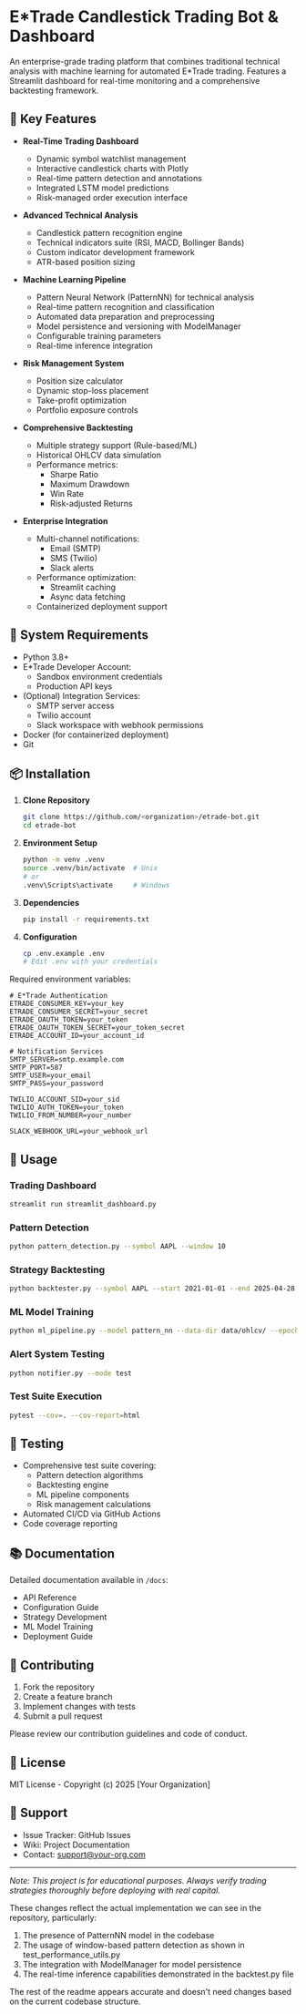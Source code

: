 # E*Trade Candlestick Trading Bot & Dashboard

An enterprise-grade trading platform that combines traditional technical analysis with machine learning for automated E*Trade trading. Features a Streamlit dashboard for real-time monitoring and a comprehensive backtesting framework.

## 🎯 Key Features

- **Real-Time Trading Dashboard**
  - Dynamic symbol watchlist management
  - Interactive candlestick charts with Plotly
  - Real-time pattern detection and annotations
  - Integrated LSTM model predictions
  - Risk-managed order execution interface
  
- **Advanced Technical Analysis**
  - Candlestick pattern recognition engine
  - Technical indicators suite (RSI, MACD, Bollinger Bands)
  - Custom indicator development framework
  - ATR-based position sizing
  
- **Machine Learning Pipeline**
  - Pattern Neural Network (PatternNN) for technical analysis
  - Real-time pattern recognition and classification
  - Automated data preparation and preprocessing
  - Model persistence and versioning with ModelManager
  - Configurable training parameters
  - Real-time inference integration
  
- **Risk Management System**
  - Position size calculator
  - Dynamic stop-loss placement
  - Take-profit optimization
  - Portfolio exposure controls
  
- **Comprehensive Backtesting**
  - Multiple strategy support (Rule-based/ML)
  - Historical OHLCV data simulation
  - Performance metrics:
    - Sharpe Ratio
    - Maximum Drawdown
    - Win Rate
    - Risk-adjusted Returns
  
- **Enterprise Integration**
  - Multi-channel notifications:
    - Email (SMTP)
    - SMS (Twilio)
    - Slack alerts
  - Performance optimization:
    - Streamlit caching
    - Async data fetching
  - Containerized deployment support

## 🔧 System Requirements

- Python 3.8+
- E*Trade Developer Account:
  - Sandbox environment credentials
  - Production API keys
- (Optional) Integration Services:
  - SMTP server access
  - Twilio account
  - Slack workspace with webhook permissions
- Docker (for containerized deployment)
- Git

## 📦 Installation

1. **Clone Repository**
   ```bash
   git clone https://github.com/<organization>/etrade-bot.git
   cd etrade-bot
   ```

2. **Environment Setup**
   ```bash
   python -m venv .venv
   source .venv/bin/activate  # Unix
   # or
   .venv\Scripts\activate     # Windows
   ```

3. **Dependencies**
   ```bash
   pip install -r requirements.txt
   ```

4. **Configuration**
   ```bash
   cp .env.example .env
   # Edit .env with your credentials
   ```

Required environment variables:
```dotenv
# E*Trade Authentication
ETRADE_CONSUMER_KEY=your_key
ETRADE_CONSUMER_SECRET=your_secret
ETRADE_OAUTH_TOKEN=your_token
ETRADE_OAUTH_TOKEN_SECRET=your_token_secret
ETRADE_ACCOUNT_ID=your_account_id

# Notification Services
SMTP_SERVER=smtp.example.com
SMTP_PORT=587
SMTP_USER=your_email
SMTP_PASS=your_password

TWILIO_ACCOUNT_SID=your_sid
TWILIO_AUTH_TOKEN=your_token
TWILIO_FROM_NUMBER=your_number

SLACK_WEBHOOK_URL=your_webhook_url
```

## 🚀 Usage

### Trading Dashboard
```bash
streamlit run streamlit_dashboard.py
```

### Pattern Detection
```bash
python pattern_detection.py --symbol AAPL --window 10
```

### Strategy Backtesting
```bash
python backtester.py --symbol AAPL --start 2021-01-01 --end 2025-04-28 --strategy rule
```

### ML Model Training
```bash
python ml_pipeline.py --model pattern_nn --data-dir data/ohlcv/ --epochs 30 --window-size 10 --batch-size 32 --lr 1e-3
```

### Alert System Testing
```bash
python notifier.py --mode test
```

### Test Suite Execution
```bash
pytest --cov=. --cov-report=html
```

## 🧪 Testing

- Comprehensive test suite covering:
  - Pattern detection algorithms
  - Backtesting engine
  - ML pipeline components
  - Risk management calculations
- Automated CI/CD via GitHub Actions
- Code coverage reporting

## 📚 Documentation

Detailed documentation available in `/docs`:
- API Reference
- Configuration Guide
- Strategy Development
- ML Model Training
- Deployment Guide

## 🤝 Contributing

1. Fork the repository
2. Create a feature branch
3. Implement changes with tests
4. Submit a pull request

Please review our contribution guidelines and code of conduct.

## 📄 License

MIT License - Copyright (c) 2025 [Your Organization]

## 🔗 Support

- Issue Tracker: GitHub Issues
- Wiki: Project Documentation
- Contact: support@your-org.com

---
*Note: This project is for educational purposes. Always verify trading strategies thoroughly before deploying with real capital.*

These changes reflect the actual implementation we can see in the repository, particularly:

1. The presence of PatternNN model in the codebase
2. The usage of window-based pattern detection as shown in test_performance_utils.py
3. The integration with ModelManager for model persistence
4. The real-time inference capabilities demonstrated in the backtest.py file

The rest of the readme appears accurate and doesn't need changes based on the current codebase structure.
